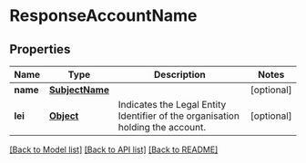 # ResponseAccountName

## Properties
Name | Type | Description | Notes
------------ | ------------- | ------------- | -------------
**name** | [**SubjectName**](SubjectName.md) |  | [optional] 
**lei** | [**Object**](Object.md) | Indicates the Legal Entity Identifier of the organisation holding the account. | [optional] 

[[Back to Model list]](../README.md#documentation-for-models) [[Back to API list]](../README.md#documentation-for-api-endpoints) [[Back to README]](../README.md)

